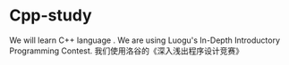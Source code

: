 # Cpp-study
We will learn C++ language .
We are using Luogu's In-Depth Introductory Programming Contest.
我们使用洛谷的《深入浅出程序设计竞赛》
